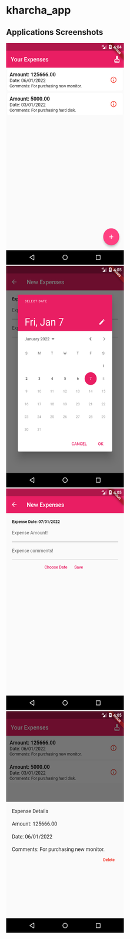 # kharcha_app

## Applications Screenshots

<img src="https://github.com/ChitranjanKumar78/kharcha_app/blob/master/assets/Screenshot_1641551696.png" height="600" width="320">

<img src="https://github.com/ChitranjanKumar78/kharcha_app/blob/master/assets/Screenshot_1641551709.png" height="600" width="320">

<img src="https://github.com/ChitranjanKumar78/kharcha_app/blob/master/assets/Screenshot_1641551705.png" height="600" width="320">

<img src="https://github.com/ChitranjanKumar78/kharcha_app/blob/master/assets/Screenshot_1641551722.png" height="600" width="320">
